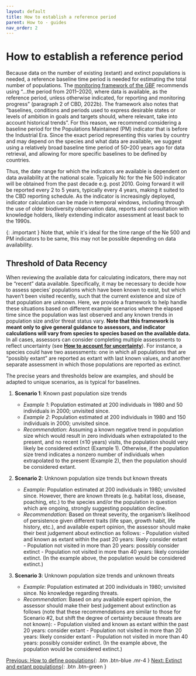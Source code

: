```yaml
---
layout: default
title: How to establish a reference period
parent: How to - guides 
nav_order: 2
---
```


# How to establish a reference period

Because data on the number of existing (extant) and extinct populations is needed, a reference baseline time period is needed for estimating the total number of populations. The [monitoring framework of the GBF](https://www.cbd.int/doc/decisions/cop-15/cop-15-dec-05-en.pdf) recommends using “…the period from 2011–2020, where data is available, as the reference period, unless otherwise indicated, for reporting and monitoring progress” (paragraph 2 of CBD, 2022b). The framework also notes that “baselines, conditions and periods used to express desirable states or levels of ambition in goals and targets should, where relevant, take into account historical trends”. For this reason, we recommend considering a baseline period for the Populations Maintained (PM) indicator that is before the Industrial Era. Since the exact period representing this varies by country and may depend on the species and what data are available, we suggest using a relatively broad baseline time period of 50–200 years ago for data retrieval, and allowing for more specific baselines to be defined by countries.

Thus, the date range for which the indicators are available is dependent on data availability at the national scale.  Typically Nc for the Ne 500 indicator will be obtained from the past decade e.g. post 2010.  Going forward it will be reported every 2 to 5 years, typically every 4 years, making it suited to the CBD reporting schedule. As the indicator is increasingly deployed, indicator calculation can be made in temporal windows, including through the use of older biodiversity observation data, reports and consultation with knowledge holders, likely extending indicator assessment at least back to the 1990s.

{: .important }
Note that, while it's ideal for the time range of the Ne 500 and PM indicators to be same, this may not be possible depending on data availability. 

## Threshold of Data Recency

When reviewing the available data for calculating indicators, there may not be “recent” data available. Specifically, it may be necessary to decide how to assess species’ populations which have been known to exist, but which haven’t been visited recently, such that the current existence and size of that population are unknown. Here, we provide a framework to help handle these situations based on different example scenarios where the elapsed time since the population was last observed and any known trends in population size and/or threat status vary. 
**Note that this framework is meant only to give general guidance to assessors, and indicator calculations will vary from species to species based on the available data.** In all cases, assessors can consider completing multiple assessments to reflect uncertainty (see [**How to account for uncertainty**](https://ccgenetics.github.io/guidelines-genetic-diversity-indicators/docs/3_Howto_guides_examples/uncertainty.html#how-to-account-for-uncertainty-in-the-number-of-populations-population-size-or-nenc-ratio)). For instance, a species could have two assessments: one in which all populations that are “possibly extant” are reported as extant with last known values, and another separate assessment in which those populations are reported as extinct.

The precise years and thresholds below are examples, and should be adapted to unique scenarios, as is typical for baselines.

1. **Scenario 1**: Known past population size trends
    - *Example 1*: Population estimated at 200 individuals in 1980 and 50 individuals in 2000; unvisited since.
    - *Example 2*: Population estimated at 200 individuals in 1980 and 150 individuals in 2000; unvisited since.
    - *Recommendation*: Assuming a known negative trend in population size which would result in zero individuals when extrapolated to the present, and no recent (≤10 years) visits, the population should very likely be considered extinct (Example 1). Otherwise, if the population size trend indicates a nonzero number of individuals when extrapolated to the present (Example 2), then the population should be considered extant.

2. **Scenario 2**: Unknown population size trends but known threats
    - *Example*: Population estimated at 200 individuals in 1980; unvisited since. However, there are known threats (e.g. habitat loss, disease, poaching, etc.)  to the species and/or the population in question which are ongoing, strongly suggesting population decline.
    - *Recommendation*: Based on threat severity, the organism’s likelihood of persistence given different traits (life span, growth habit, life history, etc.), and available expert opinion, the assessor should make their best judgement about extinction as follows:
            - Population visited and known as extant within the past 20 years: likely consider extant
            - Population not visited in more than 20 years: possibly consider extinct
            - Population not visited in more than 40 years: likely consider extinct. (In the example above, the population would be considered extinct.)

3. **Scenario 3**: Unknown population size trends and unknown threats
    - *Example*: Population estimated at 200 individuals in 1980; unvisited since. No knowledge regarding threats.
    - *Recommendation*: Based on any available expert opinion, the assessor should make their best judgement about extinction as follows (note that these recommendations are similar to those for Scenario #2, but shift the degree of certainty because threats are not known):
            - Population visited and known as extant within the past 20 years: consider extant
            - Population not visited in more than 20 years: likely consider extant
            - Population not visited in more than 40 years: possibly consider extinct. (In the example above, the population would be considered extinct.)

[Previous: How to define populations](https://ccgenetics.github.io/guidelines-genetic-diversity-indicators/docs/3_Howto_guides_examples/Howto_define_populations.html#how-to-define-populations){: .btn .btn-blue .mr-4 }
[Next: Extinct and extant populations](https://ccgenetics.github.io/guidelines-genetic-diversity-indicators/docs/3_Howto_guides_examples/Extinct_extant_populations.html#extinct-and-extant-populations){: .btn .btn-green }
